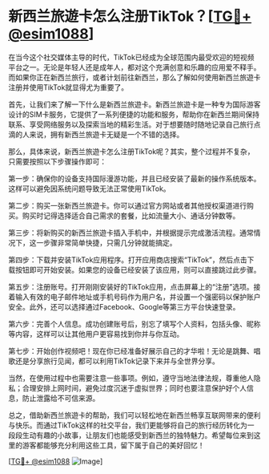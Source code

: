 # 新西兰旅遊卡怎么注册TikTok？[[TG💪+ @esim1088](https://t.me/s/esim1088)]

在当今这个社交媒体主导的时代，TikTok已经成为全球范围内最受欢迎的短视频平台之一。无论是年轻人还是成年人，都对这个充满创意和乐趣的应用爱不释手。而如果你正在新西兰旅行，或者计划前往新西兰，那么了解如何使用新西兰旅遊卡注册并使用TikTok就显得尤为重要了。

首先，让我们来了解一下什么是新西兰旅遊卡。新西兰旅遊卡是一种专为国际游客设计的SIM卡服务，它提供了一系列便捷的功能和服务，帮助你在新西兰期间保持联系、享受网络服务以及探索当地的精彩生活。对于想要随时随地记录自己旅行点滴的人来说，拥有新西兰旅遊卡无疑是一个不错的选择。

那么，具体来说，新西兰旅遊卡怎么注册TikTok呢？其实，整个过程并不复杂，只需要按照以下步骤操作即可：

第一步：确保你的设备支持国际漫游功能，并且已经安装了最新的操作系统版本。这样可以避免因系统问题导致无法正常使用TikTok。

第二步：购买一张新西兰旅遊卡。你可以通过官方网站或者其他授权渠道进行购买。购买时记得选择适合自己需求的套餐，比如流量大小、通话分钟数等。

第三步：将新购买的新西兰旅遊卡插入手机中，并根据提示完成激活流程。通常情况下，这一步骤非常简单快捷，只需几分钟就能搞定。

第四步：下载并安装TikTok应用程序。打开应用商店搜索“TikTok”，然后点击下载按钮即可开始安装。如果您的设备已经安装了该应用，则可以直接跳过此步骤。

第五步：注册账号。打开刚刚安装好的TikTok应用，点击屏幕上的“注册”选项。接着输入有效的电子邮件地址或手机号码作为用户名，并设置一个强密码以保护账户安全。此外，还可以选择通过Facebook、Google等第三方平台快速登录。

第六步：完善个人信息。成功创建账号后，别忘了填写个人资料，包括头像、昵称等内容，这样可以让其他用户更容易找到你并与你互动。

第七步：开始创作视频吧！现在你已经准备好展示自己的才华啦！无论是跳舞、唱歌还是分享旅行见闻，都可以利用TikTok记录下来并与全世界分享。

当然，在使用过程中也需要注意一些事项。例如，遵守当地法律法规，尊重他人隐私；合理安排上网时间，避免过度沉迷于虚拟世界；同时也要注意保护好个人信息，防止泄露给不可信来源。

总之，借助新西兰旅遊卡的帮助，我们可以轻松地在新西兰畅享互联网带来的便利与快乐。而通过TikTok这样的社交平台，我们更能够将自己的旅行经历转化为一段段生动有趣的小故事，让朋友们也能感受到新西兰的独特魅力。希望每位来到这里的游客都能够充分利用这些工具，留下属于自己的美好回忆！

[[TG💪+ @esim1088](https://t.me/s/esim1088) ![Image](https://i.postimg.cc/4NQfJmqS/Snipaste-2025-05-13-00-14-12.png)]